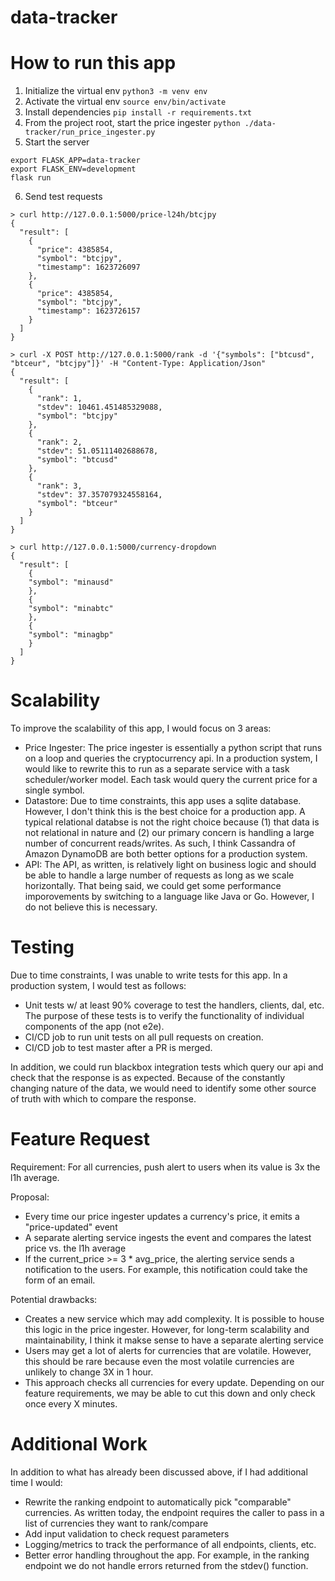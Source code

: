 # data-tracker

# How to run this app
1. Initialize the virtual env 
`python3 -m venv env`
2. Activate the virtual env
`source env/bin/activate`
3. Install dependencies
`pip install -r requirements.txt`
4. From the project root, start the price ingester
`python ./data-tracker/run_price_ingester.py`
5. Start the server
```
export FLASK_APP=data-tracker
export FLASK_ENV=development
flask run
```
6. Send test requests
```
> curl http://127.0.0.1:5000/price-l24h/btcjpy
{
  "result": [
    {
      "price": 4385854, 
      "symbol": "btcjpy", 
      "timestamp": 1623726097
    }, 
    {
      "price": 4385854, 
      "symbol": "btcjpy", 
      "timestamp": 1623726157
    }
  ]
}

> curl -X POST http://127.0.0.1:5000/rank -d '{"symbols": ["btcusd", "btceur", "btcjpy"]}' -H "Content-Type: Application/Json"
{
  "result": [
    {
      "rank": 1, 
      "stdev": 10461.451485329088, 
      "symbol": "btcjpy"
    }, 
    {
      "rank": 2, 
      "stdev": 51.05111402688678, 
      "symbol": "btcusd"
    }, 
    {
      "rank": 3, 
      "stdev": 37.357079324558164, 
      "symbol": "btceur"
    }
  ]
}

> curl http://127.0.0.1:5000/currency-dropdown
{
  "result": [
    {
    "symbol": "minausd"
    }, 
    {
    "symbol": "minabtc"
    }, 
    {
    "symbol": "minagbp"
    }
  ]
}
```

# Scalability
To improve the scalability of this app, I would focus on 3 areas:
- Price Ingester: The price ingester is essentially a python script that runs on a loop and queries the cryptocurrency api. In a production system, I would like to rewrite this to run as a separate service with a task scheduler/worker model. Each task would query the current price for a single symbol.
- Datastore: Due to time constraints, this app uses a sqlite database. However, I don't think this is the best choice for a production app. A typical relational databse is not the right choice because (1) that data is not relational in nature and (2) our primary concern is handling a large number of concurrent reads/writes. As such, I think Cassandra of Amazon DynamoDB are both better options for a production system.
- API: The API, as written, is relatively light on business logic and should be able to handle a large number of requests as long as we scale horizontally. That being said, we could get some performance imporovements by switching to a language like Java or Go. However, I do not believe this is necessary.

# Testing
Due to time constraints, I was unable to write tests for this app. In a production system, I would test as follows:
- Unit tests w/ at least 90% coverage to test the handlers, clients, dal, etc. The purpose of these tests is to verify the functionality of individual components of the app (not e2e).
- CI/CD job to run unit tests on all pull requests on creation.
- CI/CD job to test master after a PR is merged.

In addition, we could run blackbox integration tests which query our api and check that the response is as expected. Because of the constantly changing nature of the data, we would need to identify some other source of truth with which to compare the response.

# Feature Request
Requirement: For all currencies, push alert to users when its value is 3x the l1h average.

Proposal:
- Every time our price ingester updates a currency's price, it emits a "price-updated" event
- A separate alerting service ingests the event and compares the latest price vs. the l1h average
- If the current_price >= 3 * avg_price, the alerting service sends a notification to the users. For example, this notification could take the form of an email.

Potential drawbacks:
- Creates a new service which may add complexity. It is possible to house this logic in the price ingester. However, for long-term scalability and maintainability, I think it makse sense to have a separate alerting service
- Users may get a lot of alerts for currencies that are volatile. However, this should be rare because even the most volatile currencies are unlikely to change 3X in 1 hour.
- This approach checks all currencies for every update. Depending on our feature requirements, we may be able to cut this down and only check once every X minutes. 

# Additional Work
In addition to what has already been discussed above, if I had additional time I would:
- Rewrite the ranking endpoint to automatically pick "comparable" currencies. As written today, the endpoint requires the caller to pass in a list of currencies they want to rank/compare
- Add input validation to check request parameters
- Logging/metrics to track the performance of all endpoints, clients, etc.
- Better error handling throughout the app. For example, in the ranking endpoint we do not handle errors returned from the stdev() function.
